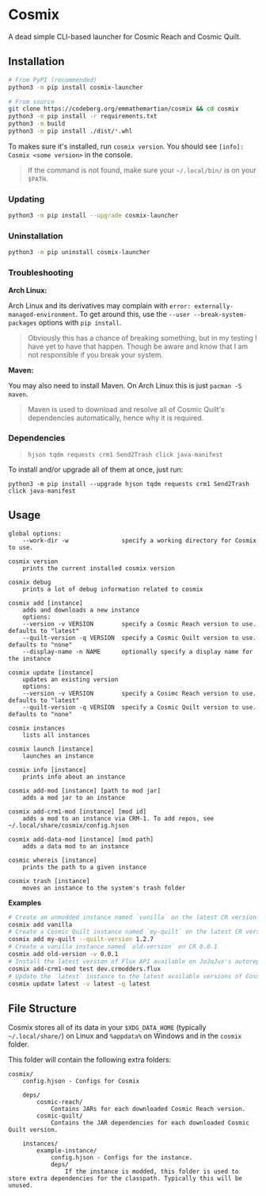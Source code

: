 # Cosmix

A dead simple CLI-based launcher for Cosmic Reach and Cosmic Quilt.

## Installation

```sh
# From PyPI (recommended)
python3 -m pip install cosmix-launcher

# From source
git clone https://codeberg.org/emmathemartian/cosmix && cd cosmix
python3 -m pip install -r requirements.txt
python3 -m build
python3 -m pip install ./dist/*.whl
```

To makes sure it's installed, run `cosmix version`. You should see `[info]: Cosmix <some version>` in the console.

> If the command is not found, make sure your `~/.local/bin/` is on your `$PATH`.

<!--TODO: List the Windows script $PATH here as well.-->

### Updating

```sh
python3 -m pip install --upgrade cosmix-launcher
```

### Uninstallation

```sh
python3 -m pip uninstall cosmix-launcher
```

### Troubleshooting

**Arch Linux:**

Arch Linux and its derivatives may complain with `error: externally-managed-environment`. To get around this, use the `--user --break-system-packages` options with `pip install`.

> Obviously this has a chance of breaking something, but in my testing I have yet to have that happen. Though be aware and know that I am not responsible if you break your system.

**Maven:**

You may also need to install Maven. On Arch Linux this is just `pacman -S maven`.

> Maven is used to download and resolve all of Cosmic Quilt's dependencies automatically, hence why it is required.

### Dependencies

> `hjson tqdm requests crm1 Send2Trash click java-manifest`

To install and/or upgrade all of them at once, just run:

`python3 -m pip install --upgrade hjson tqdm requests crm1 Send2Trash click java-manifest`

## Usage

```
global options:
    --work-dir -w               specify a working directory for Cosmix to use.

cosmix version
    prints the current installed cosmix version

cosmix debug
    prints a lot of debug information related to cosmix

cosmix add [instance]
    adds and downloads a new instance
    options:
    --version -v VERSION        specify a Cosmic Reach version to use. defaults to "latest"
    --quilt-version -q VERSION  specify a Cosmic Quilt version to use. defaults to "none"
    --display-name -n NAME      optionally specify a display name for the instance

cosmix update [instance]
    updates an existing version
    options:
    --version -v VERSION        specify a Cosimc Reach version to use. defaults to "latest"
    --quilt-version -q VERSION  specify a Cosmic Quilt version to use. defaults to "none"

cosmix instances
    lists all instances

cosmix launch [instance]
    launches an instance

cosmix info [instance]
    prints info about an instance

cosmix add-mod [instance] [path to mod jar]
    adds a mod jar to an instance

cosmix add-crm1-mod [instance] [mod id]
    adds a mod to an instance via CRM-1. To add repos, see ~/.local/share/cosmix/config.hjson

cosmix add-data-mod [instance] [mod path]
    adds a data mod to an instance

cosmic whereis [instance]
    prints the path to a given instance

cosmix trash [instance]
    moves an instance to the system's trash folder
```

**Examples**
```sh
# Create an unmodded instance named `vanilla` on the latest CR version
cosmix add vanilla
# Create a Cosmic Quilt instance named `my-quilt` on the latest CR version with Cosmic Quilt 1.2.7
cosmix add my-quilt --quilt-version 1.2.7
# Create a vanilla instance named `old-version` on CR 0.0.1
cosmix add old-version -v 0.0.1
# Install the latest version of Flux API available on JoJoJux's autorepo to the instance `test`
cosmix add-crm1-mod test dev.crmodders.flux
# Update the `latest` instance to the latest available versions of Cosmic Reach and Cosmic Quilt
cosmix update latest -v latest -q latest
```

## File Structure

Cosmix stores all of its data in your `$XDG_DATA_HOME` (typically `~/.local/share/`) on Linux and `%appdata%` on Windows and in the `cosmix` folder.

This folder will contain the following extra folders:
```
cosmix/
    config.hjson - Configs for Cosmix

    deps/
        cosmic-reach/
            Contains JARs for each downloaded Cosmic Reach version.
        cosmic-quilt/
            Contains the JAR dependencies for each downloaded Cosmic Quilt version.

    instances/
        example-instance/
            config.hjson - Configs for the instance.
            deps/
                If the instance is modded, this folder is used to store extra dependencies for the classpath. Typically this will be unused.
```

